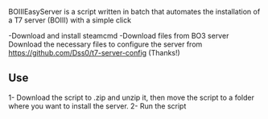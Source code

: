BOIIIEasyServer is a script written in batch that automates the installation of a T7 server (BOIII) with a simple click

-Download and install steamcmd
-Download files from BO3 server
Download the necessary files to configure the server from https://github.com/Dss0/t7-server-config (Thanks!)

## Use

1- Download the script to .zip and unzip it, then move the script to a folder where you want to install the server.
2- Run the script